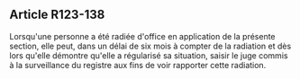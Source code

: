 Article R123-138
----
Lorsqu'une personne a été radiée d'office en application de la présente section,
elle peut, dans un délai de six mois à compter de la radiation et dès lors
qu'elle démontre qu'elle a régularisé sa situation, saisir le juge commis à la
surveillance du registre aux fins de voir rapporter cette radiation.
